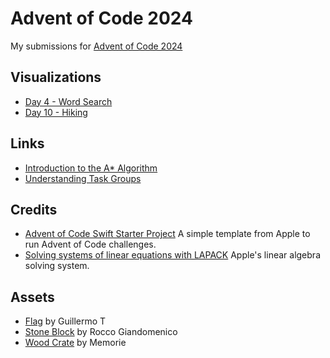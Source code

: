 # Advent of Code 2024

My submissions for [Advent of Code 2024](https://adventofcode.com)

## Visualizations
                                         
* [Day 4 - Word Search](https://gerstacker.us/2024/12/04/word-search-for-advent-of-code-2024-day-4.html)
* [Day 10 - Hiking](https://gerstacker.us/2024/12/10/hiking-for-advent-of-code-2024-day-10.html)

## Links

* [Introduction to the A\* Algorithm](https://www.redblobgames.com/pathfinding/a-star/introduction.html)
* [Understanding Task Groups](https://swiftsenpai.com/swift/understanding-task-groups/)

## Credits

* [Advent of Code Swift Starter Project](https://github.com/apple/swift-aoc-starter-example/tree/main) A simple template from Apple to run Advent of Code challenges.
* [Solving systems of linear equations with LAPACK](https://developer.apple.com/documentation/accelerate/solving_systems_of_linear_equations_with_lapack) Apple's linear algebra solving system.

## Assets

* [Flag](https://sketchfab.com/3d-models/flag-e947a018194745598df88444bf43de11) by Guillermo T
* [Stone Block](https://sketchfab.com/3d-models/stylized-low-poly-stone-block-8e0ed57a0c204e938437f798f05ae57d) by Rocco Giandomenico
* [Wood Crate](https://sketchfab.com/3d-models/wooden-crate-2a3ac54357bb4b92bfbc119111c09fd1) by Memorie
